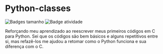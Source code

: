 # Python-classes

![Badges tamanho](https://img.shields.io/github/languages/code-size/fab-souza/Python-classes)
![Badge atividade](https://img.shields.io/github/last-commit/fab-souza/Python-classes)

Reforçando meu aprendizado ao reescrever meus primeiros códigos em C para Python.
Sei que os códigos são bem básicos e alguns repetitivos entre si, mas refazê-los me ajudou a retomar como o Python funciona e sua diferença com o C.
